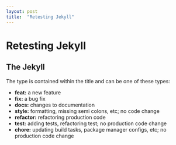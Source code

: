 ```yaml
---
layout: post
title:  "Retesting Jekyll"
---
```

# Retesting Jekyll

## The Jekyll
The type is contained within the title and can be one of these types:

* **feat:** a new feature
* **fix:** a bug fix
* **docs:** changes to documentation
* **style:** formatting, missing semi colons, etc; no code change
* **refactor:** refactoring production code
* **test:** adding tests, refactoring test; no production code change
* **chore:** updating build tasks, package manager configs, etc; no production code change
